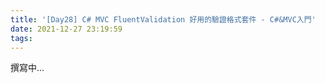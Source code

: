 ```yaml
---
title: '[Day28] C# MVC FluentValidation 好用的驗證格式套件 - C#&MVC入門'
date: 2021-12-27 23:19:59
tags:
---
```

撰寫中...
